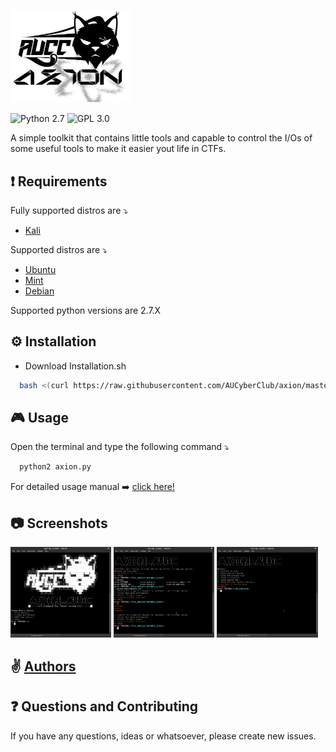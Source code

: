 <img src="screenshots/axionLogo.jpg" height ="38%" width="38%"></img> 

![Python 2.7](https://img.shields.io/badge/Python-2.7-yellow.svg)
![GPL 3.0](https://img.shields.io/badge/license-GPLv3-red.svg)

A simple toolkit that contains little tools and capable to control the I/Os of some useful tools to make it easier yout life in CTFs. 

## :exclamation: Requirements

Fully supported distros are :arrow_heading_down:
* [Kali](https://www.kali.org/)

Supported distros are :arrow_heading_down:
* [Ubuntu](https://www.ubuntu.com/)
* [Mint](https://linuxmint.com/)
* [Debian](https://www.debian.org/)

Supported python versions are 2.7.X

## ⚙ Installation

- Download Installation.sh  
```bash 
  bash <(curl https://raw.githubusercontent.com/AUCyberClub/axion/master/Installiation.sh)
```

## :video_game: Usage

Open the terminal and type the following command :arrow_heading_down:

```bash
  python2 axion.py
```

For detailed usage manual :arrow_right: [click here!](https://github.com/AUCyberClub/axion/wiki)

## :camera: Screenshots

<img src="screenshots/a1.png" height ="32%" width="32%"></img> 
<img src="screenshots/a2.png" height ="32%" width="32%"></img> 
<img src="screenshots/a3.png" height ="32%" width="32%"></img>

## ✌️ [Authors](https://github.com/AUCyberClub/axion/graphs/contributors)

## :question: Questions and Contributing

If you have any questions, ideas or whatsoever, please create new issues.



